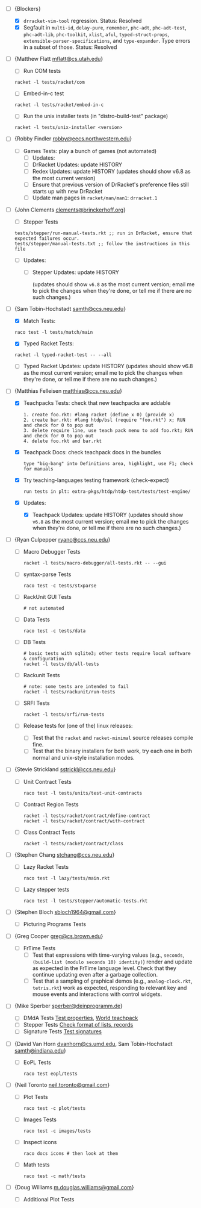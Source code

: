 * [ ] {Blockers}
  - [X] `drracket-vim-tool` regression.
        Status: Resolved
  - [X] Segfault in `multi-id`, `delay-pure`, `remember`, `phc-adt`, `phc-adt-test`, `phc-adt-lib`, `phc-toolkit`, `xlist`, `aful`, `typed-struct-props`, `extensible-parser-specifications`, and `type-expander`. Type errors in a subset of those.
        Status: Resolved

* [ ] {Matthew Flatt <mflatt@cs.utah.edu>}
  - [ ] Run COM tests
   ```
   racket -l tests/racket/com
   ```
  - [ ] Embed-in-c test
   ```
   racket -l tests/racket/embed-in-c
   ```
  - [ ] Run the unix installer tests (in "distro-build-test" package)
   ```
   racket -l tests/unix-installer <version>
   ```

* [ ] {Robby Findler <robby@eecs.northwestern.edu>}
  - [ ] Games Tests: play a bunch of games (not automated)
     - [ ] Updates:
     + [ ] DrRacket Updates: update HISTORY
     + [ ] Redex Updates: update HISTORY (updates should show v6.8 as the most current version)
     + [ ] Ensure that previous version of DrRacket's preference files still starts up with new DrRacket
     + [ ] Update man pages in `racket/man/man1`: `drracket.1`

* [ ] {John Clements <clements@brinckerhoff.org>}
  - [ ] Stepper Tests
  ```
  tests/stepper/run-manual-tests.rkt ;; run in DrRacket, ensure that expected failures occur.
  tests/stepper/manual-tests.txt ;; follow the instructions in this file
  ```

  - [ ] Updates:
    + [ ] Stepper Updates: update HISTORY

      (updates should show `v6.8` as the most current version; email
      me to pick the changes when they're done, or tell me if there
      are no such changes.)

* [ ] {Sam Tobin-Hochstadt <samth@ccs.neu.edu>}
  - [x] Match Tests:
  ```
  raco test -l tests/match/main
  ```
  
  - [X] Typed Racket Tests:
  ```
  racket -l typed-racket-test -- --all
  ```
  
  - [ ] Typed Racket Updates: update HISTORY
      (updates should show v6.8 as the most current version; email me
      to pick the changes when they're done, or tell me if there are no such
      changes.)

* [ ] {Matthias Felleisen <matthias@ccs.neu.edu>}
  - [X] Teachpacks Tests: check that new teachpacks are addable
      ```
      1. create foo.rkt: #lang racket (define x 0) (provide x)
      2. create bar.rkt: #lang htdp/bsl (require "foo.rkt") x; RUN and check for 0 to pop out
      3. delete require line, use teach pack menu to add foo.rkt; RUN and check for 0 to pop out
      4. delete foo.rkt and bar.rkt
      ```

  - [X] Teachpack Docs: check teachpack docs in the bundles
      ```
      type "big-bang" into Definitions area, highlight, use F1; check for manuals 
      ```

  - [X] Try teaching-languages testing framework (check-expect)
      ```
      run tests in plt: extra-pkgs/htdp/htdp-test/tests/test-engine/
      ```

  - [X] Updates:
    + [X] Teachpack Updates: update HISTORY
      (updates should show `v6.8` as the most current version; email me
      to pick the changes when they're done, or tell me if there are no such
      changes.)

* [ ] {Ryan Culpepper <ryanc@ccs.neu.edu>}
  - [ ] Macro Debugger Tests
    ```
    racket -l tests/macro-debugger/all-tests.rkt -- --gui
    ```

  - [ ] syntax-parse Tests
    ```
    raco test -c tests/stxparse
    ```

  - [ ] RackUnit GUI Tests
    ```
    # not automated
    ```

  - [ ] Data Tests
    ```
    raco test -c tests/data
    ```

  - [ ] DB Tests
    ```
    # basic tests with sqlite3; other tests require local software & configuration
    racket -l tests/db/all-tests
    ```

  - [ ] Rackunit Tests
    ```
    # note: some tests are intended to fail
    racket -l tests/rackunit/run-tests
    ```

  - [ ] SRFI Tests
    ```
    racket -l tests/srfi/run-tests
    ```

  - [ ] Release tests for (one of the) linux releases:
    + [ ] Test that the `racket` and `racket-minimal` source releases
        compile fine.
    + [ ] Test that the binary installers for both work, try each one in
        both normal and unix-style installation modes.

* [ ] {Stevie Strickland <sstrickl@ccs.neu.edu>}
  - [ ] Unit Contract Tests
    ```
    raco test -l tests/units/test-unit-contracts
    ```

  - [ ] Contract Region Tests
    ```
    racket -l tests/racket/contract/define-contract
    racket -l tests/racket/contract/with-contract
    ```

  - [ ] Class Contract Tests
    ```
    racket -l tests/racket/contract/class
    ```

* [ ] {Stephen Chang <stchang@ccs.neu.edu>}
  - [ ] Lazy Racket Tests
    
    ```
    raco test -l lazy/tests/main.rkt
    ```
  - [ ] Lazy stepper tests

    ```
    raco test -l tests/stepper/automatic-tests.rkt
    ```

* [ ] {Stephen Bloch <sbloch1964@gmail.com>}
  - [ ] Picturing Programs Tests

* [ ] {Greg Cooper <greg@cs.brown.edu>}
  - [ ] FrTime Tests
    + [ ] Test that expressions with time-varying values (e.g., `seconds`,
        `(build-list (modulo seconds 10) identity)`) render and update as
        expected in the FrTime language level. Check that they continue
        updating even after a garbage collection.
    + [ ] Test that a sampling of graphical demos (e.g., `analog-clock.rkt`,
        `tetris.rkt`) work as expected, responding to relevant key and mouse
        events and interactions with control widgets.

* [ ] {Mike Sperber <sperber@deinprogramm.de>}
  - [ ] DMdA Tests
    [Test properties](https://gist.github.com/mikesperber/51851dc0540307721c24),
    [World teachpack](https://gist.github.com/mikesperber/84273cd5d097edf1cf0f)
  - [ ] Stepper Tests
    [Check format of lists, records](https://gist.github.com/mikesperber/47b614c59930c2fbc7f1)
  - [ ] Signature Tests
    [Test signatures](https://gist.github.com/mikesperber/1ba48601a944ecb38309)

* [ ] {David Van Horn <dvanhorn@cs.umd.edu>, Sam Tobin-Hochstadt <samth@indiana.edu>}
  - [ ] EoPL Tests
    ```
    raco test eopl/tests
    ```

* [ ] {Neil Toronto <neil.toronto@gmail.com>}
  - [ ] Plot Tests
    ```
    raco test -c plot/tests
    ```
  - [ ] Images Tests
    ```
    raco test -c images/tests
    ```
  - [ ] Inspect icons
    ```
    raco docs icons # then look at them
    ```
  - [ ] Math tests
    ```
    raco test -c math/tests
    ```

* [ ] {Doug Williams <m.douglas.williams@gmail.com>}
  - [ ] Additional Plot Tests
